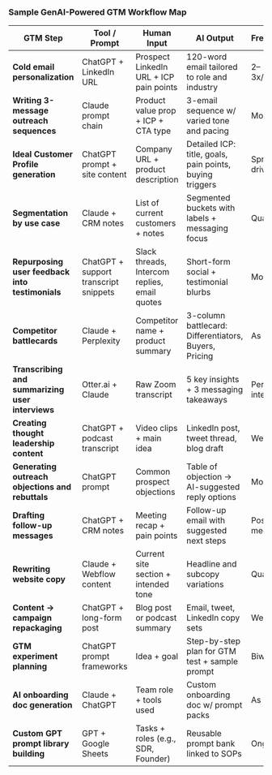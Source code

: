 ### Sample GenAI-Powered GTM Workflow Map

| GTM Step                                         | Tool / Prompt                         | Human Input                                   | AI Output                                                | Frequency     | Status      |
| ------------------------------------------------ | ------------------------------------- | --------------------------------------------- | -------------------------------------------------------- | ------------- | ----------- |
| **Cold email personalization**                   | ChatGPT + LinkedIn URL                | Prospect LinkedIn URL + ICP pain points       | 120-word email tailored to role and industry             | 2–3x/week     | ✅ Now       |
| **Writing 3-message outreach sequences**         | Claude prompt chain                   | Product value prop + ICP + CTA type           | 3-email sequence w/ varied tone and pacing               | Monthly       | ✅ Now       |
| **Ideal Customer Profile generation**            | ChatGPT prompt + site content         | Company URL + product description             | Detailed ICP: title, goals, pain points, buying triggers | Sprint-driven | ✅ Now       |
| **Segmentation by use case**                     | Claude + CRM notes                    | List of current customers + notes             | Segmented buckets with labels + messaging focus          | Quarterly     | ⏳ Later     |
| **Repurposing user feedback into testimonials**  | ChatGPT + support transcript snippets | Slack threads, Intercom replies, email quotes | Short-form social + testimonial blurbs                   | Monthly       | ✅ Now       |
| **Competitor battlecards**                       | Claude + Perplexity                   | Competitor name + product summary             | 3-column battlecard: Differentiators, Buyers, Pricing    | As needed     | ✅ Now       |
| **Transcribing and summarizing user interviews** | Otter.ai + Claude                     | Raw Zoom transcript                           | 5 key insights + 3 messaging takeaways                   | Per interview | ✅ Now       |
| **Creating thought leadership content**          | ChatGPT + podcast transcript          | Video clips + main idea                       | LinkedIn post, tweet thread, blog draft                  | Weekly        | ✅ Now       |
| **Generating outreach objections and rebuttals** | ChatGPT prompt                        | Common prospect objections                    | Table of objection → AI-suggested reply options          | Monthly       | ⏳ Later     |
| **Drafting follow-up messages**                  | ChatGPT + CRM notes                   | Meeting recap + pain points                   | Follow-up email with suggested next steps                | Post-meeting  | ✅ Now       |
| **Rewriting website copy**                       | Claude + Webflow content              | Current site section + intended tone          | Headline and subcopy variations                          | Quarterly     | ⏳ Later     |
| **Content → campaign repackaging**               | ChatGPT + long-form post              | Blog post or podcast summary                  | Email, tweet, LinkedIn copy sets                         | Weekly        | ✅ Now       |
| **GTM experiment planning**                      | ChatGPT prompt frameworks             | Idea + goal                                   | Step-by-step plan for GTM test + sample prompt           | Biweekly      | ✅ Now       |
| **AI onboarding doc generation**                 | Claude + ChatGPT                      | Team role + tools used                        | Custom onboarding doc w/ prompt packs                    | As needed     | 🧾 Delegate |
| **Custom GPT prompt library building**           | GPT + Google Sheets                   | Tasks + roles (e.g., SDR, Founder)            | Reusable prompt bank linked to SOPs                      | Ongoing       | 🧾 Delegate |
